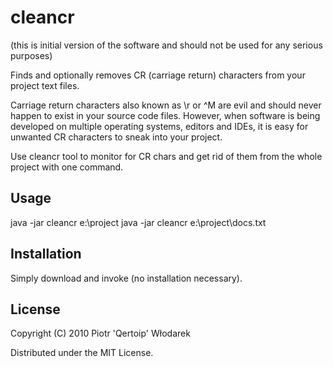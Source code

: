 # cleancr

(this is initial version of the software and should not be used for any serious purposes)

Finds and optionally removes CR (carriage return) characters from your project text files.

Carriage return characters also known as \r or ^M are evil 
and should never happen to exist in your source code files.
However, when software is being developed on multiple operating systems, 
editors and IDEs, it is easy for unwanted CR characters 
to sneak into your project.

Use cleancr tool to monitor for CR chars and get rid of them 
from the whole project with one command.

## Usage

java -jar cleancr e:\project
java -jar cleancr e:\project\docs.txt

## Installation

Simply download and invoke (no installation necessary).

## License

Copyright (C) 2010 Piotr 'Qertoip' Włodarek

Distributed under the MIT License.
